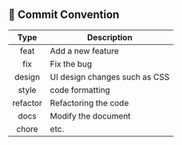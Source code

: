  ## 🙏 Commit Convention

  |   Type   | Description                   |
  | :------: | ----------------------------- |
  |   feat   | Add a new feature             |
  |   fix    | Fix the bug                   |
  |  design  | UI design changes such as CSS |
  |  style   | code formatting               |
  | refactor | Refactoring the code          |
  |   docs   | Modify the document           |
  |  chore   | etc.                          |
